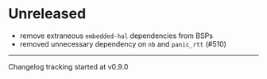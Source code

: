 # Unreleased

- remove extraneous `embedded-hal` dependencies from BSPs
- removed unnecessary dependency on `nb` and `panic_rtt` (#510)

---

Changelog tracking started at v0.9.0
